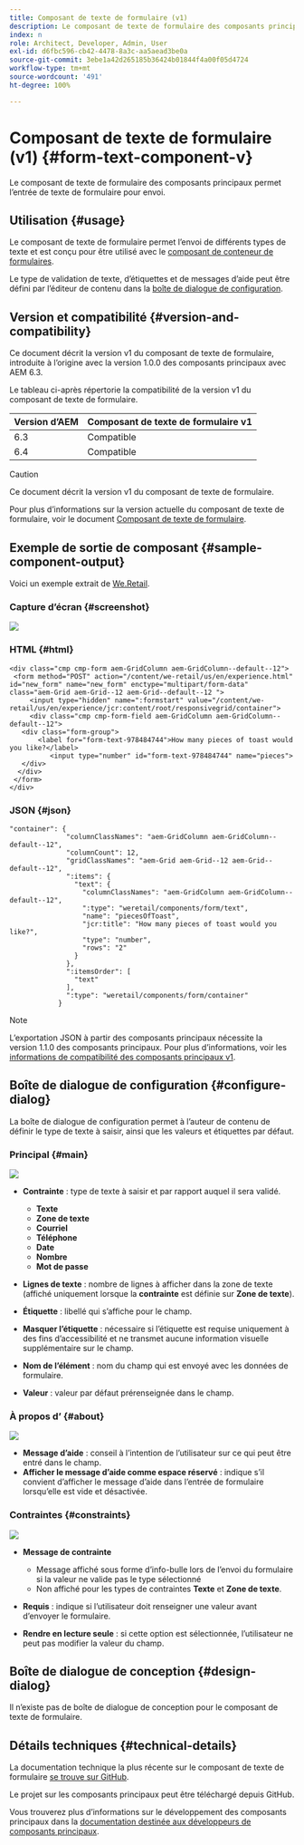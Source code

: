 ```yaml
---
title: Composant de texte de formulaire (v1)
description: Le composant de texte de formulaire des composants principaux permet l’entrée de texte de formulaire pour envoi.
index: n
role: Architect, Developer, Admin, User
exl-id: d6fbc596-cb42-4478-8a3c-aa5aead3be0a
source-git-commit: 3ebe1a42d265185b36424b01844f4a00f05d4724
workflow-type: tm+mt
source-wordcount: '491'
ht-degree: 100%

---
```


# Composant de texte de formulaire (v1) {#form-text-component-v}

Le composant de texte de formulaire des composants principaux permet l’entrée de texte de formulaire pour envoi.

## Utilisation {#usage}

Le composant de texte de formulaire permet l’envoi de différents types de texte et est conçu pour être utilisé avec le [composant de conteneur de formulaires](form-container-v1.md).

Le type de validation de texte, d’étiquettes et de messages d’aide peut être défini par l’éditeur de contenu dans la [boîte de dialogue de configuration](#configure-dialog).

## Version et compatibilité {#version-and-compatibility}

Ce document décrit la version v1 du composant de texte de formulaire, introduite à l’origine avec la version 1.0.0 des composants principaux avec AEM 6.3.

Le tableau ci-après répertorie la compatibilité de la version v1 du composant de texte de formulaire.

| Version d’AEM | Composant de texte de formulaire v1 |
|--- |--- |
| 6.3 | Compatible |
| 6.4 | Compatible |

>[!CAUTION]
>
>Ce document décrit la version v1 du composant de texte de formulaire.
>
>Pour plus d’informations sur la version actuelle du composant de texte de formulaire, voir le document [Composant de texte de formulaire](/help/components/forms/form-text.md).

## Exemple de sortie de composant {#sample-component-output}

Voici un exemple extrait de [We.Retail](https://helpx.adobe.com/fr/experience-manager/6-4/sites/developing/using/we-retail.html).

### Capture d’écran {#screenshot}

![](/help/assets/chlimage_1-22.png)

### HTML {#html}

```
<div class="cmp cmp-form aem-GridColumn aem-GridColumn--default--12">
 <form method="POST" action="/content/we-retail/us/en/experience.html" id="new_form" name="new_form" enctype="multipart/form-data" class="aem-Grid aem-Grid--12 aem-Grid--default--12 ">
     <input type="hidden" name=":formstart" value="/content/we-retail/us/en/experience/jcr:content/root/responsivegrid/container">
     <div class="cmp cmp-form-field aem-GridColumn aem-GridColumn--default--12">
   <div class="form-group">
       <label for="form-text-978484744">How many pieces of toast would you like?</label>
          <input type="number" id="form-text-978484744" name="pieces">
   </div>
  </div>
 </form>
</div>
```

### JSON {#json}

```
"container": {
              "columnClassNames": "aem-GridColumn aem-GridColumn--default--12",
              "columnCount": 12,
              "gridClassNames": "aem-Grid aem-Grid--12 aem-Grid--default--12",
              ":items": {
                "text": {
                  "columnClassNames": "aem-GridColumn aem-GridColumn--default--12",
                  ":type": "weretail/components/form/text",
                  "name": "piecesOfToast",
                  "jcr:title": "How many pieces of toast would you like?",
                  "type": "number",
                  "rows": "2"
                }
              },
              ":itemsOrder": [
                "text"
              ],
              ":type": "weretail/components/form/container"
            }
```

>[!NOTE]
>
>L’exportation JSON à partir des composants principaux nécessite la version 1.1.0 des composants principaux. Pour plus d’informations, voir les [informations de compatibilité des composants principaux v1](/help/versions.md).

## Boîte de dialogue de configuration {#configure-dialog}

La boîte de dialogue de configuration permet à l’auteur de contenu de définir le type de texte à saisir, ainsi que les valeurs et étiquettes par défaut.

### Principal {#main}

![](/help/assets/chlimage_1-23.png)

* **Contrainte** : type de texte à saisir et par rapport auquel il sera validé.

   * **Texte**
   * **Zone de texte**
   * **Courriel**
   * **Téléphone**
   * **Date**
   * **Nombre**
   * **Mot de passe**

* **Lignes de texte** : nombre de lignes à afficher dans la zone de texte (affiché uniquement lorsque la **contrainte** est définie sur **Zone de texte**).

* **Étiquette** : libellé qui s’affiche pour le champ.
* **Masquer l’étiquette** : nécessaire si l’étiquette est requise uniquement à des fins d’accessibilité et ne transmet aucune information visuelle supplémentaire sur le champ.
* **Nom de l’élément** : nom du champ qui est envoyé avec les données de formulaire.
* **Valeur** : valeur par défaut prérenseignée dans le champ.

### À propos d’ {#about}

![](/help/assets/chlimage_1-24.png)

* **Message d’aide** : conseil à l’intention de l’utilisateur sur ce qui peut être entré dans le champ.
* **Afficher le message d’aide comme espace réservé** : indique s’il convient d’afficher le message d’aide dans l’entrée de formulaire lorsqu’elle est vide et désactivée.

### Contraintes {#constraints}

![](/help/assets/chlimage_1-25.png)

* **Message de contrainte**

   * Message affiché sous forme d’info-bulle lors de l’envoi du formulaire si la valeur ne valide pas le type sélectionné
   * Non affiché pour les types de contraintes **Texte** et **Zone de texte**.

* **Requis** : indique si l’utilisateur doit renseigner une valeur avant d’envoyer le formulaire.
* **Rendre en lecture seule** : si cette option est sélectionnée, l’utilisateur ne peut pas modifier la valeur du champ.

## Boîte de dialogue de conception {#design-dialog}

Il n’existe pas de boîte de dialogue de conception pour le composant de texte de formulaire.

## Détails techniques {#technical-details}

La documentation technique la plus récente sur le composant de texte de formulaire [se trouve sur GitHub](https://github.com/adobe/aem-core-wcm-components/tree/master/content/src/content/jcr_root/apps/core/wcm/components/form/text/v1/text).

Le projet sur les composants principaux peut être téléchargé depuis GitHub.

Vous trouverez plus d’informations sur le développement des composants principaux dans la [documentation destinée aux développeurs de composants principaux](/help/developing/overview.md).
